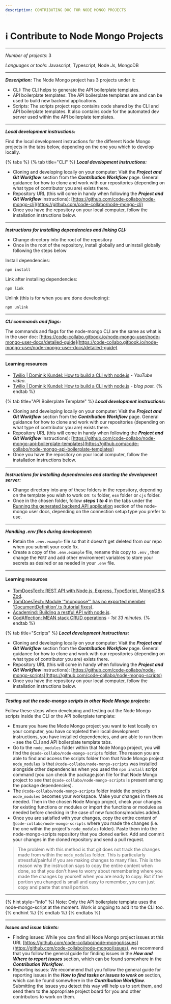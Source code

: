 ```yaml
---
description: CONTRIBUTING DOC FOR NODE MONGO PROJECTS
---
```


# ℹ Contribute to Node Mongo Projects

***

_Number of projects:_ 3

_Languages or tools:_ Javascript, Typescript, Node Js, MongoDB

***

_**Description:**_ The Node Mongo project has 3 projects under it:

* CLI: The CLI helps to generate the API boilerplate templates.
* API boilerplate templates: The API boilerplate templates are and can be used to build new backend applications.
* Scripts: The scripts project repo contains code shared by the CLI and API boilerplate templates. It also contains code for the automated dev server used within the API boilerplate templates.

***

_**Local development instructions:**_

Find the local development instructions for the different Node Mongo projects in the tabs below, depending on the one you which to develop locally.

{% tabs %}
{% tab title="CLI" %}
_**Local development instructions:**_

* Cloning and developing locally on your computer: Visit the _**Project and Git Workflow**_ section from the _**Contribution Workflow**_ page. General guidance for how to clone and work with our repositories (depending on what type of contributor you are) exists there.
* Repository URL (this will come in handy when following the _**Project and Git Workflow**_ instructions): [https://github.com/code-collabo/node-mongo-cli](https://github.com/code-collabo/node-mongo-cli)
* Once you have the repository on your local computer, follow the installation instructions below.

***

_**Instructions for installing dependencies and linking CLI:**_

* Change directory into the root of the repository
* Once in the root of the repository, install globally and uninstall globally following the steps below

Install dependencies:

```
npm install
```

Link after installing dependencies:

```
npm link
```

Unlink (this is for when you are done developing):

```
npm unlink
```

***

_**CLI commands and flags:**_

The commands and flags for the node-mongo CLI are the same as what is in the user doc: [https://code-collabo.gitbook.io/node-mongo-user/node-mongo-user-docs/detailed-guide](https://code-collabo.gitbook.io/node-mongo-user/node-mongo-user-docs/detailed-guide)

***

#### Learning resources

* [Twilio | Dominik Kundel: How to build a CLI with node.js](https://youtu.be/s2h28p4s-Xs) - _YouTube video_.
* [Twilio | Dominik Kundel: How to build a CLI with node.js](https://www.twilio.com/blog/how-to-build-a-cli-with-node-js) _- blog post._
{% endtab %}

{% tab title="API Boilerplate Template" %}
_**Local development instructions:**_

* Cloning and developing locally on your computer: Visit the _**Project and Git Workflow**_ section from the _**Contribution Workflow**_ page. General guidance for how to clone and work with our repositories (depending on what type of contributor you are) exists there.
* Repository URL (this will come in handy when following the _**Project and Git Workflow**_ instructions): [https://github.com/code-collabo/node-mongo-api-boilerplate-templates](https://github.com/code-collabo/node-mongo-api-boilerplate-templates)
* Once you have the repository on your local computer, follow the installation instructions below.

***

_**Instructions for installing dependencies and starting the development server:**_

* Change directory into any of these folders in the repository, depending on the template you wish to work on: `ts` folder, `esm` folder or `cjs` folder.
* Once in the chosen folder, follow _**steps 1 to 4**_ in the tabs under the [Running the generated backend API application](https://code-collabo.gitbook.io/node-mongo-user/node-mongo-user-docs/readme#running-the-generated-backend-api-application) section of the node-mongo user docs, depending on the connection setup type you prefer to use.

***

_**Handling .env files during development:**_

* Retain the `.env.example` file so that it doesn't get deleted from our repo when you submit your code fix.
* Create a copy of the `.env.example` file, rename this copy to `.env` , then change the `PORT` and add other environment variables to store your secrets as desired or as needed in your `.env` file.

***

#### Learning resources

* [TomDoesTech: REST API with Node.js, Express, TypeScript, MongoDB & Zod](https://www.youtube.com/watch?v=BWUi6BS9T5Y).
* [TomDoesTech: Module '"mongoose"' has no exported member 'DocumentDefinition'.ts (tutorial fixes)](https://www.youtube.com/watch?v=5-1KuU-21uI).
* [Academind: Building a restful API with node.js](https://academind.com/tutorials/building-a-restful-api-with-nodejs/).
* [CodAffection: MEAN stack CRUD operations](https://youtu.be/UYh6EvpQquw) - _1st 33 minutes_.
{% endtab %}

{% tab title="Scripts" %}
_**Local development instructions:**_

* Cloning and developing locally on your computer: Visit the _**Project and Git Workflow**_ section from the _**Contribution Workflow**_ page. General guidance for how to clone and work with our repositories (depending on what type of contributor you are) exists there.
* Repository URL (this will come in handy when following the _**Project and Git Workflow**_ instructions): [https://github.com/code-collabo/node-mongo-scripts](https://github.com/code-collabo/node-mongo-scripts)
* Once you have the repository on your local computer, follow the installation instructions below.

***

_**Testing out the node-mongo scripts in other Node Mongo projects:**_

Follow these steps when developing and testing out the Node Mongo scripts inside the CLI or the API boilerplate template:

* Ensure you have the Mode Mongo project you want to test locally on your computer, you have completed their local development instructions, you have installed dependencies, and are able to run them - see the CLI and API boilerplate template tabs.
* Go to the `node_modules` folder within that Node Mongo project, you will find the `@code-collabo/node-mongo-scripts` folder. The reason you are able to find and access the scripts folder from that Node Mongo project `node_modules` is that `@code-collabo/node-mongo-scripts` was installed alongside other dependencies when you used the `npm install` script command (you can check the package.json file for that Node Mongo project to see that `@code-collabo/node-mongo-scripts` is present among the package dependencies).
* The `@code-collabo/node-mongo-scripts` folder inside the project's `node_modules` becomes your workspace. Make your changes in there as needed. Then in the chosen Node Mongo project, check your changes for existing functions or modules or import the functions or modules as needed before checking in the case of new functions/modules added.
* Once you are satisfied with your changes, copy the entire content of  `@code-collabo/node-mongo-scripts` where you made the changes (i.e. the one within the project's `node_modules` folder). Paste them into the node-mongo-scripts repository that you cloned earlier. Add and commit your changes in the cloned repository and send a pull request.

> The problem with this method is that git does not track the changes made from within the `node_modules` folder. This is particularly stressful/painful if you are making changes to many files. This is the reason why the instruction says to copy the entire content when done, so that you don't have to worry about remembering where you made the changes by yourself when you are ready to copy. But if the portion you changed is small and easy to remember, you can just copy and paste that small portion.

***

{% hint style="info" %}
Note: Only the API boilerplate template uses the node-mongo-script at the moment. Work is ongoing to add it to the CLI too.
{% endhint %}
{% endtab %}
{% endtabs %}

***

_**Issues and issue tickets:**_

* Finding issues: While you can find all Node Mongo project issues at this URL [https://github.com/code-collabo/node-mongo/issues](https://github.com/code-collabo/node-mongo/issues), we recommend that you follow the general guide for finding issues in the _**How and Where to report issues**_ section, which can be found somewhere in the _**Contribution Workflow**_.
* Reporting issues: We recommend that you follow the general guide for reporting issues in the _**How to find tasks or issues to work on**_ section, which can be found somewhere in the _**Contribution Workflow**_. Submitting the issues you detect this way will help us to sort them, and send them to the appropriate project board for you and other contributors to work on them.
